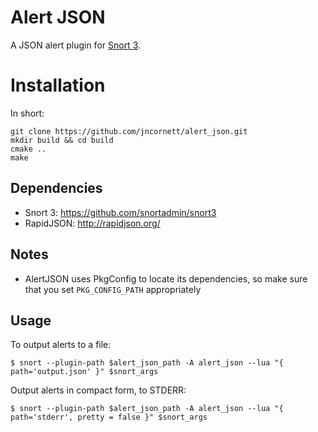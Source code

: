 # Alert JSON

A JSON alert plugin for [Snort 3](https://github.com/snortadmin/snort3).

# Installation

In short:

    git clone https://github.com/jncornett/alert_json.git
    mkdir build && cd build
    cmake ..
    make

## Dependencies

 - Snort 3: https://github.com/snortadmin/snort3
 - RapidJSON: http://rapidjson.org/

## Notes

 - AlertJSON uses PkgConfig to locate its dependencies, so make sure that you set `PKG_CONFIG_PATH` appropriately

## Usage

To output alerts to a file:

    $ snort --plugin-path $alert_json_path -A alert_json --lua "{ path='output.json' }" $snort_args

Output alerts in compact form, to STDERR:

    $ snort --plugin-path $alert_json_path -A alert_json --lua "{ path='stderr', pretty = false }" $snort_args
